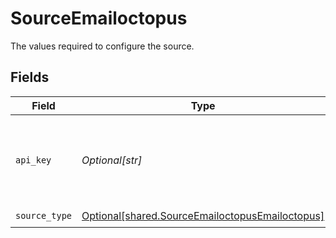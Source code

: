 # SourceEmailoctopus

The values required to configure the source.


## Fields

| Field                                                                                                                                                                     | Type                                                                                                                                                                      | Required                                                                                                                                                                  | Description                                                                                                                                                               |
| ------------------------------------------------------------------------------------------------------------------------------------------------------------------------- | ------------------------------------------------------------------------------------------------------------------------------------------------------------------------- | ------------------------------------------------------------------------------------------------------------------------------------------------------------------------- | ------------------------------------------------------------------------------------------------------------------------------------------------------------------------- |
| `api_key`                                                                                                                                                                 | *Optional[str]*                                                                                                                                                           | :heavy_check_mark:                                                                                                                                                        | EmailOctopus API Key. See the <a href="https://help.emailoctopus.com/article/165-how-to-create-and-delete-api-keys">docs</a> for information on how to generate this key. |
| `source_type`                                                                                                                                                             | [Optional[shared.SourceEmailoctopusEmailoctopus]](undefined/models/shared/sourceemailoctopusemailoctopus.md)                                                              | :heavy_check_mark:                                                                                                                                                        | N/A                                                                                                                                                                       |